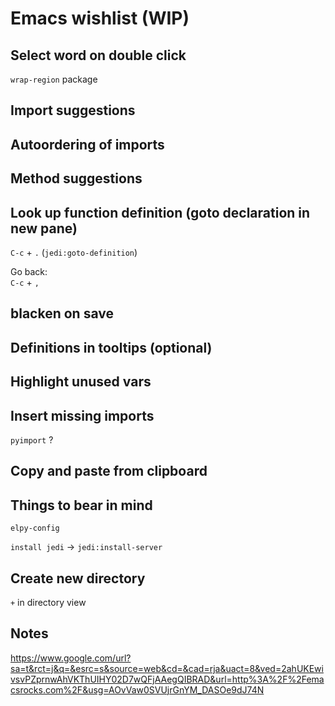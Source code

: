 # Emacs wishlist (WIP)  

## Select word on double click  
`wrap-region` package  

## Import suggestions  

## Autoordering of imports  

## Method suggestions  

## Look up function definition (goto declaration in new pane)  
`C-c` + `.`  (`jedi:goto-definition`)  

Go back:  
`C-c` + `,`

## blacken on save  

## Definitions in tooltips (optional)  

## Highlight unused vars  

## Insert missing imports  
`pyimport` ?

## Copy and paste from clipboard

## Things to bear in mind  
`elpy-config`  

`install jedi` -> `jedi:install-server`  

## Create new directory
`+` in directory view  

## Notes
https://www.google.com/url?sa=t&rct=j&q=&esrc=s&source=web&cd=&cad=rja&uact=8&ved=2ahUKEwivsvPZprnwAhVKThUIHY02D7wQFjAAegQIBRAD&url=http%3A%2F%2Femacsrocks.com%2F&usg=AOvVaw0SVUjrGnYM_DASOe9dJ74N
